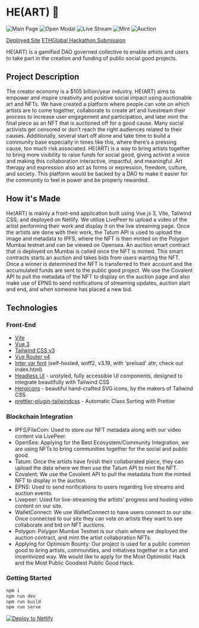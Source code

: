 # HE(ART) 🌻

![Main Page](https://storage.googleapis.com/ethglobal-api-production/projects/cs85k/images/Screen%20Shot%202022-06-26%20at%203.52.21%20AM.png)
![Open Modal](https://storage.googleapis.com/ethglobal-api-production/projects/cs85k/images/Screen%20Shot%202022-06-26%20at%203.52.37%20AM.png)
![Live Stream](https://storage.googleapis.com/ethglobal-api-production/projects/cs85k/images/Screen%20Shot%202022-06-26%20at%203.58.37%20AM.png)
![Mint](https://storage.googleapis.com/ethglobal-api-production/projects/cs85k/images/Screen%20Shot%202022-06-26%20at%203.58.54%20AM.png)
![Auction](https://storage.googleapis.com/ethglobal-api-production/projects/cs85k/images/Screen%20Shot%202022-06-26%20at%203.58.45%20AM.png)


[Deployed Site](https://sparkling-daffodil-b5bb66.netlify.app/)
[ETHGlobal Hackathon Submission](https://ethglobal.com/showcase/he-art-cs85k)

HE(ART) is a gamified DAO governed collective to enable artists and users to take part in the creation and funding of public social good projects.

## Project Description
The creator economy is a $105 billion/year industry. HE(ART) aims to empower and inspire creativity and positive social impact using auctionable art and NFTs. We have created a platform where people can vote on which artists are to come together, collaborate to create art and livestream their process to increase user engagement and participation, and later mint the final piece as an NFT that is auctioned off for a good cause. Many social activists get censored or don’t reach the right audiences related to their causes. Additionally, several start off alone and take time to build a community base especially in times like this, where there’s a pressing cause, too much risk associated. HE(ART) is a way to bring artists together to bring more visibility to raise funds for social good, giving activist a voice and making this collaboration interactive, impactful, and meaningful. Art therapy and expression also act as forms or expression, freedom, culture, and society. This platform would be backed by a DAO to make it easier for the community to feel in power and be properly rewarded.

## How it's Made
He(ART) is mainly a front-end application built using Vue.js 3, Vite, Tailwind CSS, and deployed on Netlify. We utilize LivePeer to upload a video of the artist performing their work and display it on the live streaming page. Once the artists are done with their work, the Tatum API is used to upload the image and metadata to IPFS, where the NFT is then minted on the Polygon Mumbai testnet and can be viewed on Opensea. An auction smart contract that is deployed on Mumbai is called once the NFT is minted. This smart contracts starts an auction and takes bids from users wanting the NFT. Once a winner is determined the NFT is transferred to their account and the accumulated funds are sent to the public good project. We use the Covalent API to pull the metadata of the NFT to display on the auction page and also make use of EPNS to send notifications of streaming updates, auction start and end, and when someone has placed a new bid.

## Technologies

### Front-End

- [Vite](https://vitejs.dev/guide/)
- [Vue 3](https://vuejs.org/guide/introduction.html)
- [Tailwind CSS v3](https://tailwindcss.com/docs/configuration)
- [Vue Router v4](https://github.com/vuejs/router)
- [Inter var font](https://github.com/rsms/inter) (self-hosted, woff2, v3.19, with 'preload' attr, check out index.html)
- [Headless UI](https://headlessui.dev/vue/menu) - unstyled, fully accessible UI components, designed to integrate beautifully with Tailwind CSS
- [Heroicons](https://github.com/tailwindlabs/heroicons#vue) - beautiful hand-crafted SVG icons,
  by the makers of Tailwind CSS
- [prettier-plugin-tailwindcss](https://tailwindcss.com/blog/automatic-class-sorting-with-prettier) - Automatic Class Sorting with Prettier

### Blockchain Integration
- IPFS/FileCoin: Used to store our NFT metadata along with our video content via LivePeer.
- OpenSea: Applying for the Best Ecosystem/Community Integration, we are using NFTs to bring communities together for the social and public good.
- Tatum: Once the artists have finish their collaborated piece, they can upload the data where we then use the Tatum API to mint the NFT.
- Covalent: We use the Covalent API to pull the metadata from the minted NFT to display in the auction.
- EPNS: Used to send norifications to users regarding live streams and auction events.
- Livepeer: Used for live-streaming the artists' progress and hosting video content on our site.
- WalletConnect: We use WalletConnect to have users connect to our site. Once connected to our site they can vote on artists they want to see collaborate and bid on NFT auctions.
- Polygon: Polygon Mumbai Testnet is our chain where we deployed the auction contract, and mint the artist collaboration NFTs.
- Applying for Optimism Bounty: Our project is used for a public common good to bring artists, communities, and initiatives together in a fun and incentivized way. We would like to apply for the Most Optimistic Hack and the Most Public Goodiest Public Good Hack.

### Getting Started

```sh
npm i
npm run dev
npm run build
npm run serve
```

[![Deploy to Netlify](https://www.netlify.com/img/deploy/button.svg)](https://app.netlify.com/start/deploy?repository=https://github.com/web2033/vite-vue3-tailwind-starter)
